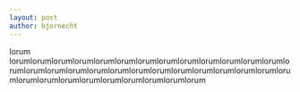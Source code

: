 ```yaml
---
layout: post
author: bjornecht
---
```


lorum lorumlorumlorumlorumlorumlorumlorumlorumlorumlorumlorumlorumlorumlorumlorumlorumlorumlorumlorumlorumlorumlorumlorumlorumlorumlorumlorumlorumlorumlorumlorumlorumlorumlorumlorumlorum

